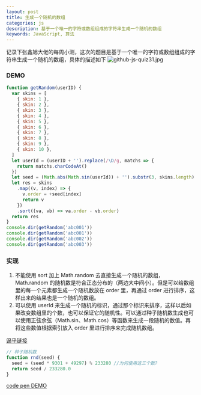 ```yaml
---
layout: post
title: 生成一个随机的数组
categories: js
description: 基于一个唯一的字符或数组组成的字符串生成一个随机的数组
keywords: JavaScript, 算法
---
```


记录下张鑫旭大佬的每周小测，这次的题目是基于一个唯一的字符或数组组成的字符串生成一个随机的数组，具体的描述如下
![github-js-quiz31.jpg](https://camo.githubusercontent.com/53b90ce367224a1a15d56ac493d2804606c6d4ad/68747470733a2f2f71696469616e2e717069632e636e2f71696469616e5f636f6d6d6f6e2f3334393537332f34663938353134326537333562306235326466333732633963333363396265302f30)

### DEMO

```javascript
function getRandom(userID) {
  var skins = [
    { skin: 1 },
    { skin: 2 },
    { skin: 3 },
    { skin: 4 },
    { skin: 5 },
    { skin: 6 },
    { skin: 7 },
    { skin: 8 },
    { skin: 9 },
    { skin: 10 },
  ]
  let userId = (userID + '').replace(/\D/g, matchs => {
    return matchs.charCodeAt()
  })
  let seed = (Math.abs(Math.sin(userId)) + '').substr(3, skins.length)
  let res = skins
    .map((v, index) => {
      v.order = +seed[index]
      return v
    })
    .sort((va, vb) => va.order - vb.order)
  return res
}
console.dir(getRandom('abc001'))
console.dir(getRandom('abc001'))
console.dir(getRandom('abc002'))
console.dir(getRandom('abc003'))
```

### 实现

1. 不能使用 sort 加上 Math.random 去直接生成一个随机的数组，Math.random 的随机数是符合正态分布的（两边大中间小）。但是可以给数组里的每一个元素都生成一个随机数放在 order 里，再通过 order 进行排序，这样出来的结果也是一个随机的数组。
2. 可以使用 userId 来生成一个随机的标识，通过那个标识来排序，这样以后如果改变数组里的个数，也可以保证它的随机性。可以通过种子随机数生成也可以使用正弦余弦（Math.sin、Math.cos）等函数来生成一段随机的数值。再将这些数值根据索引放入 order 里进行排序来完成随机数组。

[逼乎链接](https://www.zhihu.com/question/22818104)

```javascript
// 种子随机数
function rnd(seed) {
  seed = (seed * 9301 + 49297) % 233280 //为何使用这三个数?
  return seed / 233280.0
}
```

[code pen DEMO](https://codepen.io/livetune/pen/dLvzww)
